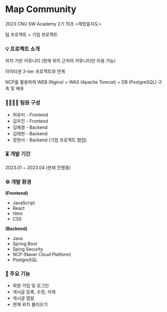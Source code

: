 # Map Community 

2023 CNU SW Academy 2기 15조 <재밌을지도>

팀 프로젝트 + 기업 프로젝트


### 💡 프로젝트 소개

위치 기반 커뮤니티 (현재 위치 근처의 커뮤니티만 이용 가능) 

아이티센 3-tier 프로젝트와 연계 

NCP를 활용하여 WEB (Nginx) + WAS (Apache Tomcat) + DB (PostgreSQL) 구축 및 배포


### 👨‍👨‍👧‍👧 팀원 구성
- 허유미 - Frontend
- 김우진 - Frontend
- 김해경 - Backend
- 김태현 - Backend
- 정현서 - Backend (기업 프로젝트 협업)


### ⏳ 개발 기간

2023.01 ~ 2023.04
(현재 진행중)


### ⚙ 개발 환경

**(Frontend)**
- JavaScript
- React
- Html
- CSS


**(Backend)**
- Java
- Spring Boot 
- Sping Security
- NCP (Naver Cloud Platform)
- PostgreSQL



### 📌 주요 기능

- 회원 가입 및 로그인
- 게시글 등록, 수정, 삭제
- 게시글 열람
- 현재 위치 불러오기



